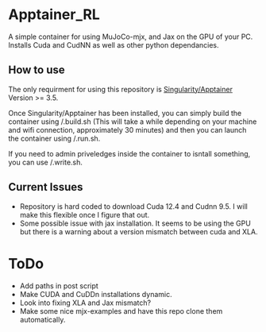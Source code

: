 # Apptainer_RL
A simple container for using MuJoCo-mjx, and Jax on the GPU of your PC. Installs Cuda and CudNN as well as other python dependancies.

## How to use
The only requirment for using this repository is [Singularity/Apptainer](https://apptainer.org/admin-docs/master/installation.html) Version >= 3.5.

Once Singularity/Apptainer has been installed, you can simply build the container using /.build.sh (This will take a while depending on your machine and wifi connection, approximately 30 minutes) and then you can launch the container using /.run.sh.

If you need to admin priveledges inside the container to isntall something, you can use /.write.sh.

## Current Issues
- Repository is hard coded to download Cuda 12.4 and Cudnn 9.5. I will make this flexible once I figure that out.
- Some possible issue with jax installation. It seems to be using the GPU but there is a warning about a version mismatch between cuda and XLA.

# ToDo
- Add paths in post script
- Make CUDA and CuDDn installations dynamic.
- Look into fixing XLA and Jax mismatch?
- Make some nice mjx-examples and have this repo clone them automatically.
